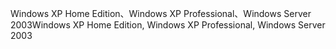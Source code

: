 <span data-ttu-id="a5a2d-101">Windows XP Home Edition、Windows XP Professional、Windows Server 2003</span><span class="sxs-lookup"><span data-stu-id="a5a2d-101">Windows XP Home Edition, Windows XP Professional, Windows Server 2003</span></span>
